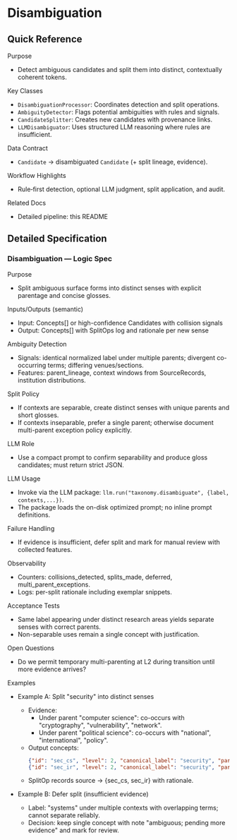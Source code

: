 # Disambiguation

## Quick Reference

Purpose
- Detect ambiguous candidates and split them into distinct, contextually coherent tokens.

Key Classes
- `DisambiguationProcessor`: Coordinates detection and split operations.
- `AmbiguityDetector`: Flags potential ambiguities with rules and signals.
- `CandidateSplitter`: Creates new candidates with provenance links.
- `LLMDisambiguator`: Uses structured LLM reasoning where rules are insufficient.

Data Contract
- `Candidate` → disambiguated `Candidate` (+ split lineage, evidence).

Workflow Highlights
- Rule‑first detection, optional LLM judgment, split application, and audit.

Related Docs
- Detailed pipeline: this README

## Detailed Specification

### Disambiguation — Logic Spec

Purpose
- Split ambiguous surface forms into distinct senses with explicit parentage and concise glosses.

Inputs/Outputs (semantic)
- Input: Concepts[] or high-confidence Candidates with collision signals
- Output: Concepts[] with SplitOps log and rationale per new sense

Ambiguity Detection
- Signals: identical normalized label under multiple parents; divergent co-occurring terms; differing venues/sections.
- Features: parent_lineage, context windows from SourceRecords, institution distributions.

Split Policy
- If contexts are separable, create distinct senses with unique parents and short glosses.
- If contexts inseparable, prefer a single parent; otherwise document multi-parent exception policy explicitly.

LLM Role
- Use a compact prompt to confirm separability and produce gloss candidates; must return strict JSON.

LLM Usage
- Invoke via the LLM package: `llm.run("taxonomy.disambiguate", {label, contexts,...})`.
- The package loads the on-disk optimized prompt; no inline prompt definitions.

Failure Handling
- If evidence is insufficient, defer split and mark for manual review with collected features.

Observability
- Counters: collisions_detected, splits_made, deferred, multi_parent_exceptions.
- Logs: per-split rationale including exemplar snippets.

Acceptance Tests
- Same label appearing under distinct research areas yields separate senses with correct parents.
- Non-separable uses remain a single concept with justification.

Open Questions
- Do we permit temporary multi-parenting at L2 during transition until more evidence arrives?

Examples
- Example A: Split "security" into distinct senses
  - Evidence:
    - Under parent "computer science": co-occurs with "cryptography", "vulnerability", "network".
    - Under parent "political science": co-occurs with "national", "international", "policy".
  - Output concepts:
    ```json
    {"id": "sec_cs", "level": 2, "canonical_label": "security", "parents": ["computer science"], "gloss": "computer and network security"}
    {"id": "sec_ir", "level": 2, "canonical_label": "security", "parents": ["political science"], "gloss": "international and national security"}
    ```
  - SplitOp records source → {sec_cs, sec_ir} with rationale.

- Example B: Defer split (insufficient evidence)
  - Label: "systems" under multiple contexts with overlapping terms; cannot separate reliably.
  - Decision: keep single concept with note "ambiguous; pending more evidence" and mark for review.

